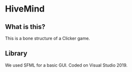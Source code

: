 # HiveMind  
## What is this?
This is a bone structure of a Clicker game.  
## Library  
We used SFML for a basic GUI. Coded on Visual Studio 2019.  
